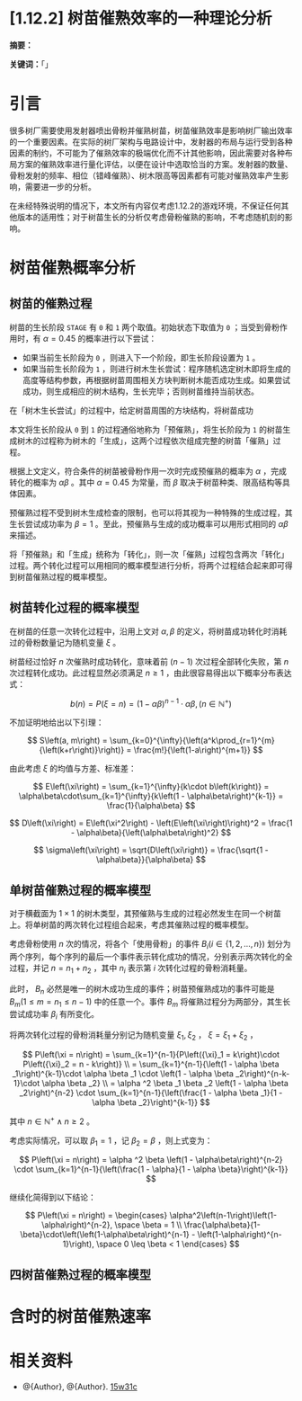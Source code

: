 # [1.12.2] 树苗催熟效率的一种理论分析

**摘要：**

**关键词：**「」

# **引言**

很多树厂需要使用发射器喷出骨粉并催熟树苗，树苗催熟效率是影响树厂输出效率的一个重要因素。在实际的树厂架构与电路设计中，发射器的布局与运行受到各种因素的制约，不可能为了催熟效率的极端优化而不计其他影响，因此需要对各种布局方案的催熟效率进行量化评估，以便在设计中选取恰当的方案。发射器的数量、骨粉发射的频率、相位（错峰催熟）、树木限高等因素都有可能对催熟效率产生影响，需要进一步的分析。

在未经特殊说明的情况下，本文所有内容仅考虑1.12.2的游戏环境，不保证任何其他版本的适用性；对于树苗生长的分析仅考虑骨粉催熟的影响，不考虑随机刻的影响。

# **树苗催熟概率分析**

## **树苗的催熟过程**

树苗的生长阶段 `STAGE` 有 `0` 和 `1` 两个取值。初始状态下取值为 `0` ；当受到骨粉作用时，有 $\alpha = 0.45$ 的概率进行以下尝试：

- 如果当前生长阶段为 `0` ，则进入下一个阶段，即生长阶段设置为 `1` 。
- 如果当前生长阶段为 `1` ，则进行树木生长尝试：程序随机选定树木即将生成的高度等结构参数，再根据树苗周围相关方块判断树木能否成功生成。如果尝试成功，则生成相应的树木结构，生长完毕；否则树苗维持当前状态。

在「树木生长尝试」的过程中，给定树苗周围的方块结构，将树苗成功

本文将生长阶段从 `0` 到 `1` 的过程通俗地称为「预催熟」，将生长阶段为 `1` 的树苗生成树木的过程称为树木的「生成」，这两个过程依次组成完整的树苗「催熟」过程。

根据上文定义，符合条件的树苗被骨粉作用一次时完成预催熟的概率为 $\alpha$ ，完成转化的概率为 $\alpha\beta$ 。其中 $\alpha = 0.45$ 为常量，而 $\beta$ 取决于树苗种类、限高结构等具体因素。

预催熟过程不受到树木生成检查的限制，也可以将其视为一种特殊的生成过程，其生长尝试成功率为 $\beta = 1$ 。至此，预催熟与生成的成功概率可以用形式相同的 $\alpha\beta$ 来描述。

将「预催熟」和「生成」统称为「转化」，则一次「催熟」过程包含两次「转化」过程。两个转化过程可以用相同的概率模型进行分析，将两个过程结合起来即可得到树苗催熟过程的概率模型。

## **树苗转化过程的概率模型**

在树苗的任意一次转化过程中，沿用上文对 $\alpha, \beta$ 的定义，将树苗成功转化时消耗过的骨粉数量记为随机变量 $\xi$ 。

树苗经过恰好 $n$ 次催熟时成功转化，意味着前 $\left(n-1\right)$ 次过程全部转化失败，第 $n$ 次过程转化成功。此过程显然必须满足 $n \geq 1$ ，由此很容易得出以下概率分布表达式：

$$ b\left(n\right) = P\left(\xi = n\right) = \left(1 - \alpha\beta\right)^{n-1}\cdot \alpha\beta, \left(n \in \mathbb{N}^{+}\right) $$

不加证明地给出以下引理：

$$ S\left(a, m\right) = \sum_{k=0}^{\infty}{\left(a^k\prod_{r=1}^{m}{\left(k+r\right)}\right)} = \frac{m!}{\left(1-a\right)^{m+1}} $$

由此考虑 $\xi$ 的均值与方差、标准差：

$$ E\left(\xi\right) = \sum_{k=1}^{\infty}{k\cdot b\left(k\right)} = \alpha\beta\cdot\sum_{k=1}^{\infty}{k\left(1 - \alpha\beta\right)^{k-1}} = \frac{1}{\alpha\beta} $$

$$ D\left(\xi\right) = E\left(\xi^2\right) - \left(E\left(\xi\right)\right)^2 = \frac{1 - \alpha\beta}{\left(\alpha\beta\right)^2} $$

$$ \sigma\left(\xi\right) = \sqrt{D\left(\xi\right)} = \frac{\sqrt{1 - \alpha\beta}}{\alpha\beta} $$

## **单树苗催熟过程的概率模型**

对于横截面为 $1\times1$ 的树木类型，其预催熟与生成的过程必然发生在同一个树苗上。将单树苗的两次转化过程组合起来，考虑其催熟过程的概率模型。

考虑骨粉使用 $n$ 次的情况，将各个「使用骨粉」的事件 $B_i \left(i \in \left\{1, 2, \dots, n\right\} \right)$ 划分为两个序列，每个序列的最后一个事件表示转化成功的情况，分别表示两次转化的全过程，并记 $n = n_1 + n_2$ ，其中 $n_i$ 表示第 $i$ 次转化过程的骨粉消耗量。

此时， $B_n$ 必然是唯一的树木成功生成的事件；树苗预催熟成功的事件可能是 $B_m \left(1 \leq m = n_1 \leq n - 1\right)$ 中的任意一个。事件 $B_m$ 将催熟过程分为两部分，其生长尝试成功率 $\beta_i$ 有所变化。

将两次转化过程的骨粉消耗量分别记为随机变量 ${\xi}_1, {\xi}_2$ ， $\xi = {\xi}_1 + {\xi}_2$ ，

$$ P\left(\xi = n\right) = \sum_{k=1}^{n-1}{P\left({\xi}_1 = k\right)\cdot P\left({\xi}_2 = n - k\right)} \\
= \sum_{k=1}^{n-1}{\left(1 - \alpha \beta _1\right)^{k-1}\cdot \alpha \beta _1 \cdot \left(1 - \alpha \beta _2\right)^{n-k-1}\cdot \alpha \beta _2} \\
= \alpha ^2 \beta _1 \beta _2 \left(1 - \alpha \beta _2\right)^{n-2} \cdot \sum_{k=1}^{n-1}{\left(\frac{1 - \alpha \beta _1}{1 - \alpha \beta _2}\right)^{k-1}} $$

其中 $n \in \mathbb{N}^+ \wedge n \geq 2$ 。

考虑实际情况，可以取 $\beta _1 = 1$ ，记 $\beta _2 = \beta$ ，则上式变为：

$$ P\left(\xi = n\right) 
= \alpha ^2 \beta \left(1 - \alpha\beta\right)^{n-2} \cdot \sum_{k=1}^{n-1}{\left(\frac{1 - \alpha}{1 - \alpha \beta}\right)^{k-1}} $$

继续化简得到以下结论：

$$ P\left(\xi = n\right) =
\begin{cases}
\alpha^2\left(n-1\right)\left(1-\alpha\right)^{n-2}, \space \beta = 1 \\
\frac{\alpha\beta}{1-\beta}\cdot\left(\left(1-\alpha\beta\right)^{n-1} - \left(1-\alpha\right)^{n-1}\right), \space 0 \leq \beta < 1
\end{cases} $$

## **四树苗催熟过程的概率模型**

# **含时的树苗催熟速率**

# 相关资料

- @{Author}, @{Author}. [15w31c](https://minecraft.fandom.com/zh/wiki/15w31a#%E7%94%9F%E7%89%A9_2)

